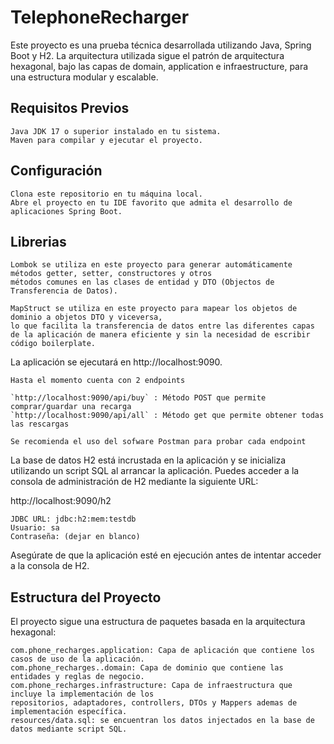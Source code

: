 # TelephoneRecharger

Este proyecto es una prueba técnica desarrollada utilizando Java, Spring Boot y H2. La arquitectura utilizada sigue el patrón de arquitectura hexagonal, bajo las capas de domain, application e infraestructure, para una estructura modular y escalable.

## Requisitos Previos

    Java JDK 17 o superior instalado en tu sistema.
    Maven para compilar y ejecutar el proyecto.

## Configuración

    Clona este repositorio en tu máquina local.
    Abre el proyecto en tu IDE favorito que admita el desarrollo de aplicaciones Spring Boot.

## Librerias 

    Lombok se utiliza en este proyecto para generar automáticamente métodos getter, setter, constructores y otros
    métodos comunes en las clases de entidad y DTO (Objectos de Transferencia de Datos).
    
    MapStruct se utiliza en este proyecto para mapear los objetos de dominio a objetos DTO y viceversa, 
    lo que facilita la transferencia de datos entre las diferentes capas de la aplicación de manera eficiente y sin la necesidad de escribir código boilerplate.

La aplicación se ejecutará en http://localhost:9090.

    Hasta el momento cuenta con 2 endpoints
    
    `http://localhost:9090/api/buy` : Método POST que permite comprar/guardar una recarga 
    `http://localhost:9090/api/all` : Método get que permite obtener todas las rescargas 

    Se recomienda el uso del sofware Postman para probar cada endpoint


La base de datos H2 está incrustada en la aplicación y se inicializa utilizando un script SQL al arrancar la aplicación. Puedes acceder a la consola de administración de H2 mediante la siguiente URL:

http://localhost:9090/h2

    JDBC URL: jdbc:h2:mem:testdb
    Usuario: sa
    Contraseña: (dejar en blanco)

Asegúrate de que la aplicación esté en ejecución antes de intentar acceder a la consola de H2.

## Estructura del Proyecto

El proyecto sigue una estructura de paquetes basada en la arquitectura hexagonal:

    com.phone_recharges.application: Capa de aplicación que contiene los casos de uso de la aplicación.
    com.phone_recharges..domain: Capa de dominio que contiene las entidades y reglas de negocio.
    com.phone_recharges.infrastructure: Capa de infraestructura que incluye la implementación de los 
    repositorios, adaptadores, controllers, DTOs y Mappers ademas de implementación específica.
    resources/data.sql: se encuentran los datos injectados en la base de datos mediante script SQL.
